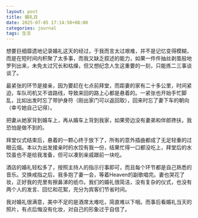 ```yaml
---
layout: post
title: 婚礼日
date: 2025-07-05 17:14:50+08:00
categories: journal
tags: 生活
---
```


想要巨细靡遗地记录婚礼这天的经过，于我而言太过艰难，并不是记忆变得模糊，而是在短时间内积聚了太多事，而我又缺乏叙述的能力，如果一件件抽丝剥茧般地罗列出来，未免太过冗长和枯燥，但又想纪念人生这重要的一刻，只能拣二三事谈谈了。

最紧张的环节是接亲，因为要赶在七点前拜堂，而距妻的家有二十多公里，时间紧迫，车队司机又不谙路线，导致来回的路上心都是悬着的。一紧张也开始手忙脚乱，比如出发时忘了带护身符（刚出家门可以返回取），回来时忘了妻下车的朝向（幸亏她自己记得）。

把妻从她家背到婚车上，再从婚车上背到我家，如果旁边没有妻弟和伴郎搀扶，我恐怕是做不到的。

拜堂仪式结束后，悬着的一颗心终于放下了，所有的意外插曲都成了无足轻重的过眼云烟。本以为出发接亲时的水饺有我一份，结果忙得一口都没吃上，拜堂后的水饺虽也不是给我准备，但可以凑到亲戚跟前一块吃。

酒店的婚礼轻松多了，按照主持人的指示行事即可，而且每个环节都是自己熟悉的音乐。交换戒指之后，我多抱了妻一会，等着Heaven的副歌唱完。妻也哭花了妆，正好我的兜里有擦鼻涕的纸巾。我们的婚礼很简洁，没有复杂的仪式，也没有两个人的发言、回忆和花絮，充分为宾客们节省时间。

我对婚礼很满意，美中不足的是酒席太难吃，简直难以下咽。而事后看婚礼当天的照片，有点后悔没有化妆，对自己的形象过于自信了。
